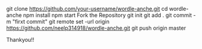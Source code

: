  git clone https://github.com/your-username/wordle-anche.git
 cd wordle-anche
 npm install
 npm start
Fork the Repository
git init
git add .
git commit -m "firxt commit"
git remote set -url origin https://github.com/neelp314918/wordle-anche.git
git push origin master

Thankyou!!